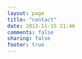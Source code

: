 ```yaml
---
layout: page
title: "contact"
date: 2013-11-15 21:46
comments: false
sharing: false
footer: true
---
```

